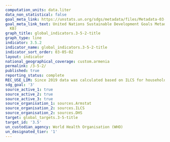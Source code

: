 ```yaml
---
computation_units: data.liter
data_non_statistical: false
goal_meta_link: https://unstats.un.org/sdgs/metadata/files/Metadata-03-05-02.pdf
goal_meta_link_text: United Nations Sustainable Development Goals Metadata (PDF 214
  KB)
graph_title: global_indicators.3-5-2-title
graph_type: line
indicator: 3.5.2
indicator_name: global_indicators.3-5-2-title
indicator_sort_order: 03-05-02
layout: indicator
national_geographical_coverage: custom.armenia
permalink: /3-5-2/
published: true
reporting_status: complete
REC_USE_LIM: Since 2019 data was calculated based on ILCS for household members aged 15 and over
sdg_goal: '3'
source_active_1: true
source_active_2: true
source_active_3: true
source_organisation_1: sources.Armstat
source_organisation_2: sources.ILCS
source_organisation_2: sources.DHS
target: global_targets.3-5-title
target_id: '3.5'
un_custodian_agency: World Health Organisation (WHO)
un_designated_tier: '1'
---
```

